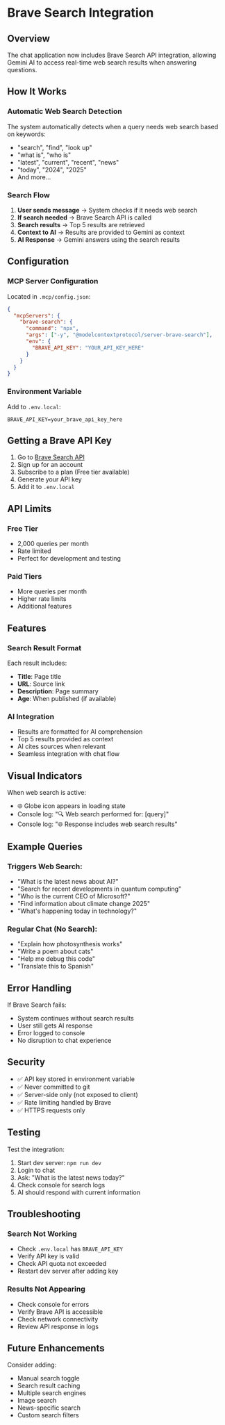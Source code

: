 # Brave Search Integration

## Overview
The chat application now includes Brave Search API integration, allowing Gemini AI to access real-time web search results when answering questions.

## How It Works

### Automatic Web Search Detection
The system automatically detects when a query needs web search based on keywords:
- "search", "find", "look up"
- "what is", "who is"
- "latest", "current", "recent", "news"
- "today", "2024", "2025"
- And more...

### Search Flow
1. **User sends message** → System checks if it needs web search
2. **If search needed** → Brave Search API is called
3. **Search results** → Top 5 results are retrieved
4. **Context to AI** → Results are provided to Gemini as context
5. **AI Response** → Gemini answers using the search results

## Configuration

### MCP Server Configuration
Located in `.mcp/config.json`:
```json
{
  "mcpServers": {
    "brave-search": {
      "command": "npx",
      "args": ["-y", "@modelcontextprotocol/server-brave-search"],
      "env": {
        "BRAVE_API_KEY": "YOUR_API_KEY_HERE"
      }
    }
  }
}
```

### Environment Variable
Add to `.env.local`:
```env
BRAVE_API_KEY=your_brave_api_key_here
```

## Getting a Brave API Key

1. Go to [Brave Search API](https://brave.com/search/api/)
2. Sign up for an account
3. Subscribe to a plan (Free tier available)
4. Generate your API key
5. Add it to `.env.local`

## API Limits

### Free Tier
- 2,000 queries per month
- Rate limited
- Perfect for development and testing

### Paid Tiers
- More queries per month
- Higher rate limits
- Additional features

## Features

### Search Result Format
Each result includes:
- **Title**: Page title
- **URL**: Source link
- **Description**: Page summary
- **Age**: When published (if available)

### AI Integration
- Results are formatted for AI comprehension
- Top 5 results provided as context
- AI cites sources when relevant
- Seamless integration with chat flow

## Visual Indicators

When web search is active:
- 🌐 Globe icon appears in loading state
- Console log: "🔍 Web search performed for: [query]"
- Console log: "🌐 Response includes web search results"

## Example Queries

### Triggers Web Search:
- "What is the latest news about AI?"
- "Search for recent developments in quantum computing"
- "Who is the current CEO of Microsoft?"
- "Find information about climate change 2025"
- "What's happening today in technology?"

### Regular Chat (No Search):
- "Explain how photosynthesis works"
- "Write a poem about cats"
- "Help me debug this code"
- "Translate this to Spanish"

## Error Handling

If Brave Search fails:
- System continues without search results
- User still gets AI response
- Error logged to console
- No disruption to chat experience

## Security

- ✅ API key stored in environment variable
- ✅ Never committed to git
- ✅ Server-side only (not exposed to client)
- ✅ Rate limiting handled by Brave
- ✅ HTTPS requests only

## Testing

Test the integration:
1. Start dev server: `npm run dev`
2. Login to chat
3. Ask: "What is the latest news today?"
4. Check console for search logs
5. AI should respond with current information

## Troubleshooting

### Search Not Working
- Check `.env.local` has `BRAVE_API_KEY`
- Verify API key is valid
- Check API quota not exceeded
- Restart dev server after adding key

### Results Not Appearing
- Check console for errors
- Verify Brave API is accessible
- Check network connectivity
- Review API response in logs

## Future Enhancements

Consider adding:
- Manual search toggle
- Search result caching
- Multiple search engines
- Image search
- News-specific search
- Custom search filters

